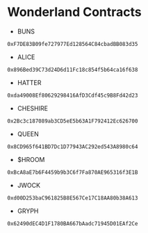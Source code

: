 
# Wonderland Contracts

- BUNS
```
0xF7DE83B09fe727977Ed128564C84cbadBB083d35
```

- ALICE
```
0x896Bed39C73d24D6d11Fc18c854f5b64ca16f638
```

- HATTER
```
0xda49008Ef80629298416AfD3Cdf45c9B8Fd42d23
```

- CHESHIRE
```
0x2Bc3c187089ab3CD5eE5b63A1F792412Ec626700
```

- QUEEN
```
0x8CD965f641BD7Dc1D77943AC292ed543A8980c64
```

- $HROOM
```
0xBcA8aE7b6F4459b9b3C6f7Fa870AE965316f3E1B
```

- JWOCK
```
0xd00D253baC961825B8E567Ce17C18AA80b38A613
```

- GRYPH
```
0x62490dEC4D1F1780BA667bAadc71945D01EAf2Ce
```
